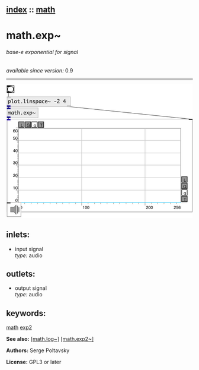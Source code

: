 [index](index.html) :: [math](category_math.html)
---

# math.exp~

###### base-e exponential for signal

*available since version:* 0.9

---




[![example](../examples/img/math.exp~.jpg)](../examples/pd/math.exp~.pd)









## inlets:

* input signal<br>
_type:_ audio



## outlets:

* output signal<br>
_type:_ audio



## keywords:

[math](keywords/math.html)
[exp2](keywords/exp2.html)



**See also:**
[\[math.log~\]](math.log~.html)
[\[math.exp2~\]](math.exp2~.html)




**Authors:** Serge Poltavsky




**License:** GPL3 or later





